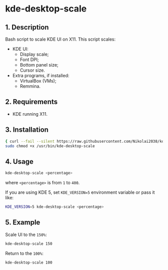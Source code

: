 # kde-desktop-scale

## 1. Description

Bash script to scale KDE UI on X11. This script scales:

- KDE UI:
  - Display scale;
  - Font DPI;
  - Bottom panel size;
  - Cursor size.
- Extra programs, if installed:
  - VirtualBox (VMs);
  - Remmina.

## 2. Requirements

- KDE running X11.

## 3. Installation

```bash
{ curl --fail --silent https://raw.githubusercontent.com/Nikolai2038/kde-desktop-scale/main/kde-desktop-scale.sh | sudo tee /usr/bin/kde-desktop-scale; } > /dev/null && \
sudo chmod +x /usr/bin/kde-desktop-scale
```

## 4. Usage

```bash
kde-desktop-scale <percentage>
```

where `<percentage>` is from `1` to `400`.

If you are using KDE 5, set `KDE_VERSION=5` environment variable or pass it like:

```bash
KDE_VERSION=5 kde-desktop-scale <percentage>
```

## 5. Example

Scale UI to the `150%`:

```bash
kde-desktop-scale 150
```

Return to the `100%`:

```bash
kde-desktop-scale 100
```
